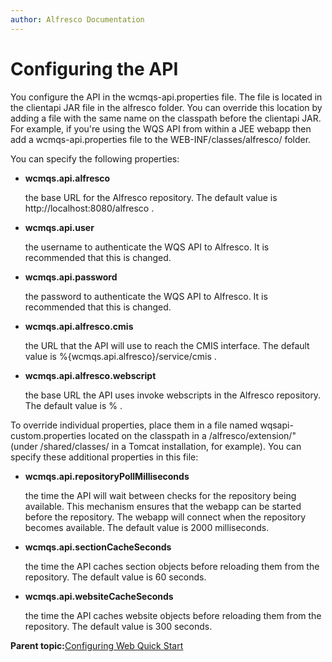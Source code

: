 ```yaml
---
author: Alfresco Documentation
---
```


# Configuring the API

You configure the API in the wcmqs-api.properties file. The file is located in the clientapi JAR file in the alfresco folder. You can override this location by adding a file with the same name on the classpath before the clientapi JAR. For example, if you're using the WQS API from within a JEE webapp then add a wcmqs-api.properties file to the WEB-INF/classes/alfresco/ folder.

You can specify the following properties:

-   **wcmqs.api.alfresco**

    the base URL for the Alfresco repository. The default value is http://localhost:8080/alfresco .

-   **wcmqs.api.user**

    the username to authenticate the WQS API to Alfresco. It is recommended that this is changed.

-   **wcmqs.api.password**

    the password to authenticate the WQS API to Alfresco. It is recommended that this is changed.

-   **wcmqs.api.alfresco.cmis**

    the URL that the API will use to reach the CMIS interface. The default value is %\{wcmqs.api.alfresco\}/service/cmis .

-   **wcmqs.api.alfresco.webscript**

    the base URL the API uses invoke webscripts in the Alfresco repository. The default value is % .


To override individual properties, place them in a file named wqsapi-custom.properties located on the classpath in a /alfresco/extension/" \(under /shared/classes/ in a Tomcat installation, for example\). You can specify these additional properties in this file:

-   **wcmqs.api.repositoryPollMilliseconds**

    the time the API will wait between checks for the repository being available. This mechanism ensures that the webapp can be started before the repository. The webapp will connect when the repository becomes available. The default value is 2000 milliseconds.

-   **wcmqs.api.sectionCacheSeconds**

    the time the API caches section objects before reloading them from the repository. The default value is 60 seconds.

-   **wcmqs.api.websiteCacheSeconds**

    the time the API caches website objects before reloading them from the repository. The default value is 300 seconds.


**Parent topic:**[Configuring Web Quick Start](../tasks/WQS-config.md)

